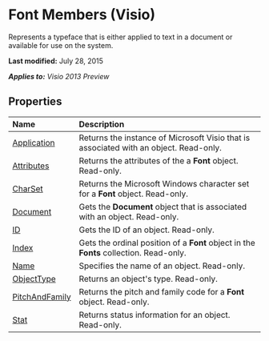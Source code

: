 
# Font Members (Visio)
Represents a typeface that is either applied to text in a document or available for use on the system.

 **Last modified:** July 28, 2015

 _**Applies to:** Visio 2013 Preview_

## Properties



|**Name**|**Description**|
|:-----|:-----|
| [Application](69b10981-d415-56f1-a401-a77cd6e02021.md)|Returns the instance of Microsoft Visio that is associated with an object. Read-only.|
| [Attributes](4d94e0d3-85a6-369f-5e04-83c9681c43c4.md)|Returns the attributes of the a  **Font** object. Read-only.|
| [CharSet](2658818f-0678-a8c2-cd4c-3628a6158a01.md)|Returns the Microsoft Windows character set for a  **Font** object. Read-only.|
| [Document](16416d0d-ca58-fc80-95db-b68117312fd3.md)|Gets the  **Document** object that is associated with an object. Read-only.|
| [ID](2ffce82a-7002-584e-3fb2-6482757e33db.md)|Gets the ID of an object. Read-only.|
| [Index](3abb359d-0a40-1f2d-5d00-041cc6d39385.md)|Gets the ordinal position of a  **Font** object in the **Fonts** collection. Read-only.|
| [Name](51e9bd0b-f353-4145-d0d4-275ac856d6f0.md)|Specifies the name of an object. Read-only.|
| [ObjectType](ed363d74-0158-ea77-72b2-d7a1beaa0c3c.md)|Returns an object's type. Read-only.|
| [PitchAndFamily](1902eb17-9be5-7337-bfdc-7804c66555ad.md)|Returns the pitch and family code for a  **Font** object. Read-only.|
| [Stat](38329cdd-50b1-b042-befb-fe1b3f7153d1.md)|Returns status information for an object. Read-only.|
